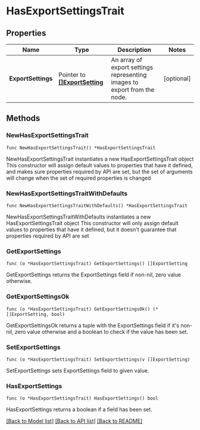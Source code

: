# HasExportSettingsTrait

## Properties

Name | Type | Description | Notes
------------ | ------------- | ------------- | -------------
**ExportSettings** | Pointer to [**[]ExportSetting**](ExportSetting.md) | An array of export settings representing images to export from the node. | [optional] 

## Methods

### NewHasExportSettingsTrait

`func NewHasExportSettingsTrait() *HasExportSettingsTrait`

NewHasExportSettingsTrait instantiates a new HasExportSettingsTrait object
This constructor will assign default values to properties that have it defined,
and makes sure properties required by API are set, but the set of arguments
will change when the set of required properties is changed

### NewHasExportSettingsTraitWithDefaults

`func NewHasExportSettingsTraitWithDefaults() *HasExportSettingsTrait`

NewHasExportSettingsTraitWithDefaults instantiates a new HasExportSettingsTrait object
This constructor will only assign default values to properties that have it defined,
but it doesn't guarantee that properties required by API are set

### GetExportSettings

`func (o *HasExportSettingsTrait) GetExportSettings() []ExportSetting`

GetExportSettings returns the ExportSettings field if non-nil, zero value otherwise.

### GetExportSettingsOk

`func (o *HasExportSettingsTrait) GetExportSettingsOk() (*[]ExportSetting, bool)`

GetExportSettingsOk returns a tuple with the ExportSettings field if it's non-nil, zero value otherwise
and a boolean to check if the value has been set.

### SetExportSettings

`func (o *HasExportSettingsTrait) SetExportSettings(v []ExportSetting)`

SetExportSettings sets ExportSettings field to given value.

### HasExportSettings

`func (o *HasExportSettingsTrait) HasExportSettings() bool`

HasExportSettings returns a boolean if a field has been set.


[[Back to Model list]](../README.md#documentation-for-models) [[Back to API list]](../README.md#documentation-for-api-endpoints) [[Back to README]](../README.md)


